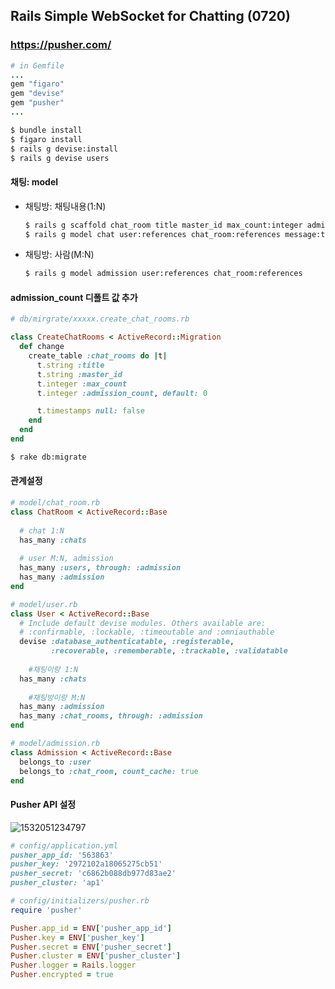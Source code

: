 ## Rails Simple WebSocket for Chatting (0720)

### https://pusher.com/



```ruby
# in Gemfile
...
gem "figaro"
gem "devise"
gem "pusher"
...
```

```cmd
$ bundle install
$ figaro install
$ rails g devise:install
$ rails g devise users
```





#### 채팅: model

- 채팅방: 채팅내용(1:N)

  ```cmd
  $ rails g scaffold chat_room title master_id max_count:integer admission_count:integer 
  $ rails g model chat user:references chat_room:references message:text
  ```

- 채팅방: 사람(M:N)

  ```cmd
  $ rails g model admission user:references chat_room:references
  ```



#### admission_count 디폴트 값 추가

```ruby
# db/mirgrate/xxxxx.create_chat_rooms.rb

class CreateChatRooms < ActiveRecord::Migration
  def change
    create_table :chat_rooms do |t|
      t.string :title
      t.string :master_id
      t.integer :max_count
      t.integer :admission_count, default: 0

      t.timestamps null: false
    end
  end
end
```

```cmd
$ rake db:migrate
```



#### 관계설정

```ruby
# model/chat_room.rb
class ChatRoom < ActiveRecord::Base
 
  # chat 1:N
  has_many :chats
  
  # user M:N, admission
  has_many :users, through: :admission
  has_many :admission
end
```

```ruby
# model/user.rb
class User < ActiveRecord::Base
  # Include default devise modules. Others available are:
  # :confirmable, :lockable, :timeoutable and :omniauthable
  devise :database_authenticatable, :registerable,
         :recoverable, :rememberable, :trackable, :validatable
  
    #채팅이랑 1:N
  has_many :chats
  
    #채팅방이랑 M:N
  has_many :admission
  has_many :chat_rooms, through: :admission
end
```

```ruby
# model/admission.rb
class Admission < ActiveRecord::Base
  belongs_to :user
  belongs_to :chat_room, count_cache: true
end
```



#### Pusher API 설정

![1532051234797](C:\Users\wlwl0\AppData\Local\Temp\1532051234797.png)

```ruby
# config/application.yml
pusher_app_id: '563863'
pusher_key: '2972102a18065275cb51'
pusher_secret: 'c6862b088db977d83ae2'
pusher_cluster: 'ap1'
```

```ruby
# config/initializers/pusher.rb
require 'pusher'

Pusher.app_id = ENV['pusher_app_id']
Pusher.key = ENV['pusher_key']
Pusher.secret = ENV['pusher_secret']
Pusher.cluster = ENV['pusher_cluster']
Pusher.logger = Rails.logger
Pusher.encrypted = true
```

